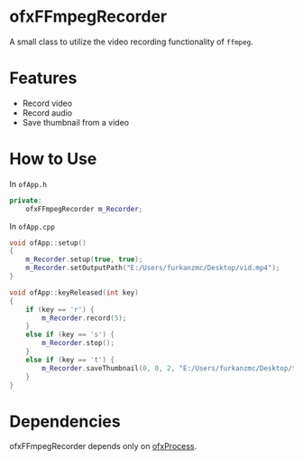 # ofxFFmpegRecorder

A small class to utilize the video recording functionality of `ffmpeg`.

# Features

- Record video
- Record audio
- Save thumbnail from a video

# How to Use

In `ofApp.h`

```c++
private:
    ofxFFmpegRecorder m_Recorder;
```

In `ofApp.cpp`

```c++
void ofApp::setup()
{
    m_Recorder.setup(true, true);
    m_Recorder.setOutputPath("E:/Users/furkanzmc/Desktop/vid.mp4");
}

void ofApp::keyReleased(int key)
{
    if (key == 'r') {
        m_Recorder.record(5);
    }
    else if (key == 's') {
        m_Recorder.stop();
    }
    else if (key == 't') {
        m_Recorder.saveThumbnail(0, 0, 2, "E:/Users/furkanzmc/Desktop/thumbnail.png", ofVec2f(0, 0), ofRectangle(0, 0, 500, 400));
    }
}
```

# Dependencies

ofxFFmpegRecorder depends only on [ofxProcess](https://github.com/Furkanzmc/ofxProcess).
